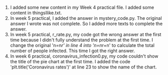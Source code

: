 1. I added some new content in my Week 4 practical file. I added some content in thingsIlike.txt.
2. In week 5 practical, I added the answer in mystery_code.py. The original answer I wrote was not complete. So I added more texts to complete the answer.
3. In week 5 practical, r_rate.py, my code got the wrong answer at the first time because I didn't fully understand the problem at the first time. I change the original 'n=n*r' in line 4 into 'n=n*r+n' to calculate the total number of people infected. This time I got the right answer.
4. In week 6 practical, coronavirus_infection0.py, my code couldn't show the title of the pie chart at the first time. I added the code 'plt.title('Coronavirus rates')' at line 23 to show the name of the chart.
